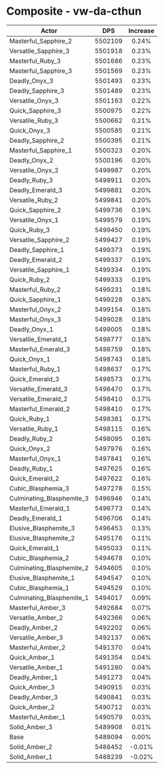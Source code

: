 # Composite - vw-da-cthun
| Actor | DPS | Increase |
|---|:---:|:---:|
|Masterful_Sapphire_2|5502109|0.24%|
|Versatile_Sapphire_3|5501918|0.23%|
|Masterful_Ruby_3|5501686|0.23%|
|Masterful_Sapphire_3|5501569|0.23%|
|Deadly_Onyx_3|5501493|0.23%|
|Deadly_Sapphire_3|5501489|0.23%|
|Versatile_Onyx_3|5501163|0.22%|
|Quick_Sapphire_3|5500975|0.22%|
|Versatile_Ruby_3|5500662|0.21%|
|Quick_Onyx_3|5500585|0.21%|
|Deadly_Sapphire_2|5500395|0.21%|
|Masterful_Sapphire_1|5500323|0.20%|
|Deadly_Onyx_2|5500196|0.20%|
|Versatile_Onyx_2|5499987|0.20%|
|Deadly_Ruby_3|5499911|0.20%|
|Deadly_Emerald_3|5499881|0.20%|
|Versatile_Ruby_2|5499841|0.20%|
|Quick_Sapphire_2|5499736|0.19%|
|Versatile_Onyx_1|5499579|0.19%|
|Quick_Ruby_3|5499450|0.19%|
|Versatile_Sapphire_2|5499427|0.19%|
|Deadly_Sapphire_1|5499373|0.19%|
|Deadly_Emerald_2|5499337|0.19%|
|Versatile_Sapphire_1|5499334|0.19%|
|Quick_Ruby_2|5499333|0.19%|
|Masterful_Ruby_2|5499231|0.18%|
|Quick_Sapphire_1|5499228|0.18%|
|Masterful_Onyx_2|5499154|0.18%|
|Masterful_Onyx_3|5499028|0.18%|
|Deadly_Onyx_1|5499005|0.18%|
|Versatile_Emerald_1|5498777|0.18%|
|Masterful_Emerald_3|5498759|0.18%|
|Quick_Onyx_1|5498743|0.18%|
|Masterful_Ruby_1|5498637|0.17%|
|Quick_Emerald_3|5498573|0.17%|
|Versatile_Emerald_3|5498470|0.17%|
|Versatile_Emerald_2|5498410|0.17%|
|Masterful_Emerald_2|5498410|0.17%|
|Quick_Ruby_1|5498381|0.17%|
|Versatile_Ruby_1|5498115|0.16%|
|Deadly_Ruby_2|5498095|0.16%|
|Quick_Onyx_2|5497976|0.16%|
|Masterful_Onyx_1|5497841|0.16%|
|Deadly_Ruby_1|5497625|0.16%|
|Quick_Emerald_2|5497622|0.16%|
|Cubic_Blasphemia_3|5497278|0.15%|
|Culminating_Blasphemite_3|5496946|0.14%|
|Masterful_Emerald_1|5496773|0.14%|
|Deadly_Emerald_1|5496706|0.14%|
|Elusive_Blasphemite_3|5496453|0.13%|
|Elusive_Blasphemite_2|5495176|0.11%|
|Quick_Emerald_1|5495033|0.11%|
|Cubic_Blasphemia_2|5494678|0.10%|
|Culminating_Blasphemite_2|5494605|0.10%|
|Elusive_Blasphemite_1|5494547|0.10%|
|Cubic_Blasphemia_1|5494529|0.10%|
|Culminating_Blasphemite_1|5494017|0.09%|
|Masterful_Amber_3|5492684|0.07%|
|Versatile_Amber_2|5492366|0.06%|
|Deadly_Amber_2|5492202|0.06%|
|Versatile_Amber_3|5492137|0.06%|
|Masterful_Amber_2|5491370|0.04%|
|Quick_Amber_1|5491354|0.04%|
|Versatile_Amber_1|5491280|0.04%|
|Deadly_Amber_1|5491273|0.04%|
|Quick_Amber_3|5490915|0.03%|
|Deadly_Amber_3|5490841|0.03%|
|Quick_Amber_2|5490712|0.03%|
|Masterful_Amber_1|5490579|0.03%|
|Solid_Amber_3|5489908|0.01%|
|Base|5489094|0.00%|
|Solid_Amber_2|5488452|-0.01%|
|Solid_Amber_1|5488239|-0.02%|
